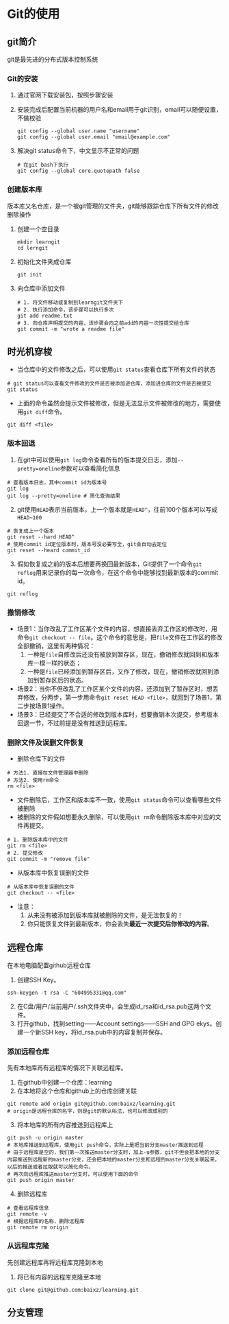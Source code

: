 # Git的使用

## git简介

git是最先进的分布式版本控制系统

### Git的安装

1.   通过官网下载安装包，按照步骤安装

2.   安装完成后配置当前机器的用户名和email用于git识别，email可以随便设置，不做校验

     ``` 
     git config --global user.name "username"
     git config --global user.email "email@example.com"
     ```
     
3.   解决git status命令下，中文显示不正常的问题

     ```
     # 在git bash下执行
     git config --global core.quotepath false
     ```

     

### 创建版本库

版本库又名仓库，是一个被git管理的文件夹，git能够跟踪仓库下所有文件的修改删除操作

1.   创建一个空目录

     ```
     mkdir learngit
     cd lerngit
     ```

2.   初始化文件夹成仓库

     ```
     git init
     ```

3.   向仓库中添加文件

     ```
     # 1. 将文件移动或复制到learngit文件夹下
     # 2. 执行添加命令，该步骤可以执行多次
     git add readme.txt
     # 3. 向仓库声明提交的内容，该步骤会向之前add的内容一次性提交给仓库
     git commit -m "wrote a readme file"
     ```

## 时光机穿梭

*   当仓库中的文件修改之后，可以使用`git status`查看仓库下所有文件的状态

```
# git status可以查看文件修改的文件是否被添加进仓库，添加进仓库的文件是否被提交
git status
```

*   上面的命令虽然会提示文件被修改，但是无法显示文件被修改的地方，需要使用`git diff`命令。

``` 
git diff <file>
```

### 版本回退

1.   在git中可以使用`git log`命令查看所有的版本提交日志，添加`--pretty=oneline`参数可以查看简化信息

```
# 查看版本日志，其中commit id为版本号
git log
git log --pretty=oneline # 简化查询结果
```

2.   git使用`HEAD`表示当前版本，上一个版本就是`HEAD^`，往前100个版本可以写成`HEAD~100`

```
# 恢复成上一个版本
git reset --hard HEAD^
# 使用commit id定位版本时，版本号没必要写全，git会自动去定位
git reset --heard commit_id
```

3.   假如恢复成之前的版本后想要再换回最新版本，Git提供了一个命令`git reflog`用来记录你的每一次命令，在这个命令中能够找到最新版本的commit id。

```
git reflog
```

### 撤销修改

*   场景1：当你改乱了工作区某个文件的内容，想直接丢弃工作区的修改时，用命令`git checkout -- file`。这个命令的意思是，把`file`文件在工作区的修改全部撤销，这里有两种情况：
    1.   一种是`file`自修改后还没有被放到暂存区，现在，撤销修改就回到和版本库一模一样的状态；
    2.   一种是`file`已经添加到暂存区后，又作了修改，现在，撤销修改就回到添加到暂存区后的状态。
*   场景2：当你不但改乱了工作区某个文件的内容，还添加到了暂存区时，想丢弃修改，分两步，第一步用命令`git reset HEAD <file>`，就回到了场景1，第二步按场景1操作。
*   场景3：已经提交了不合适的修改到版本库时，想要撤销本次提交，参考版本回退一节，不过前提是没有推送到远程库。

### 删除文件及误删文件恢复

*   删除仓库下的文件

``` 
# 方法1. 直接在文件管理器中删除
# 方法2. 使用rm命令
rm <file>
```

*   文件删除后，工作区和版本库不一致，使用`git status`命令可以查看哪些文件被删除
*   被删除的文件假如想要永久删除，可以使用`git rm`命令删除版本库中对应的文件再提交。

```
# 1. 删除版本库中的文件
git rm <file>
# 2. 提交修改
git commit -m "remove file"
```

*   从版本库中恢复误删的文件

```
# 从版本库中恢复误删的文件
git checkout -- <file>
```

*   注意：
    1.   从来没有被添加到版本库就被删除的文件，是无法恢复的！
    2.   你只能恢复文件到最新版本，你会丢失**最近一次提交后你修改的内容**。

## 远程仓库

在本地电脑配置github远程仓库

1.   创建SSH Key。

``` 
ssh-keygen -t rsa -C "604995331@qq.com"
```

2.   在C盘/用户/当前用户/.ssh文件夹中，会生成id_rsa和id_rsa.pub这两个文件。
3.   打开github，找到setting——Account settings——SSH and GPG ekys。创建一个新SSH key，将id_rsa.pub中的内容复制并保存。

### 添加远程仓库

先有本地库再有远程库的情况下关联远程库。

1.   在github中创建一个仓库：learning
2.   在本地将这个仓库和github上的仓库创建关联

```
git remote add origin git@github.com:baixz/learning.git
# origin是远程仓库的名字，则是git的默认叫法，也可以修改成别的
```

3.   将本地库的所有内容推送到远程库上

```
git push -u origin master
# 本地库推送到远程库，使用git push命令，实际上是把当前分支master推送到远程
# 由于远程库是空的，我们第一次推送master分支时，加上-u参数，git不但会把本地的分支内容推送到远程新的master分支，还会把本地的master分支和远程的master分支关联起来，以后的推送或者拉取就可以简化命令。
# 再次向远程库推送master分支时，可以使用下面的命令
git push origin master
```

4.   删除远程库

```
# 查看远程库信息
git remote -v
# 根据远程库的名称，删除远程库
git remote rm origin
```

### 从远程库克隆

先创建远程库再将远程库克隆到本地

1.   将已有内容的远程库克隆至本地

```
git clone git@github.com:baixz/learning.git
```

## 分支管理

















